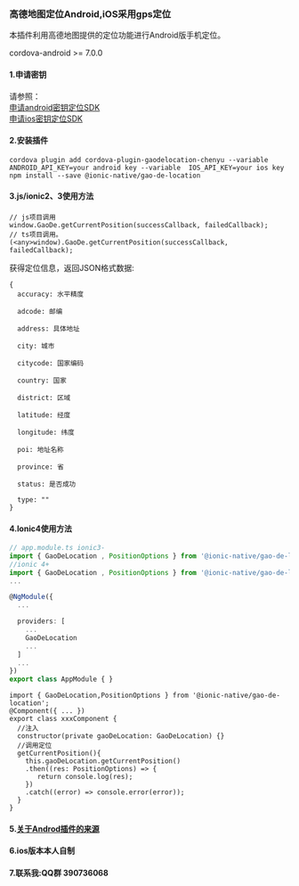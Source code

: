 ### 高德地图定位Android,iOS采用gps定位
本插件利用高德地图提供的定位功能进行Android版手机定位。

cordova-android >= 7.0.0

#### 1.申请密钥
请参照：
<br>
[申请android密钥定位SDK](http://lbs.amap.com/api/android-location-sdk/guide/create-project/get-key/)
<br>
[申请ios密钥定位SDK](https://lbs.amap.com/api/ios-location-sdk/guide/create-project/get-key)
#### 2.安装插件

```
cordova plugin add cordova-plugin-gaodelocation-chenyu --variable  ANDROID_API_KEY=your android key --variable  IOS_API_KEY=your ios key
npm install --save @ionic-native/gao-de-location
```

#### 3.js/ionic2、3使用方法

```
// js项目调用
window.GaoDe.getCurrentPosition(successCallback, failedCallback);
// ts项目调用。
(<any>window).GaoDe.getCurrentPosition(successCallback, failedCallback);
```

获得定位信息，返回JSON格式数据:

```
{
  accuracy: 水平精度

  adcode: 邮编

  address: 具体地址

  city: 城市

  citycode: 国家编码

  country: 国家

  district: 区域

  latitude: 经度

  longitude: 纬度

  poi: 地址名称

  province: 省

  status: 是否成功

  type: ""
}
```

#### 4.Ionic4使用方法
```typescript
// app.module.ts ionic3-
import { GaoDeLocation , PositionOptions } from '@ionic-native/gao-de-location';
//ionic 4+
import { GaoDeLocation , PositionOptions } from '@ionic-native/gao-de-location/ngx';
...

@NgModule({
  ...

  providers: [
    ...
    GaoDeLocation
    ...
  ]
  ...
})
export class AppModule { }
```
```
import { GaoDeLocation,PositionOptions } from '@ionic-native/gao-de-location';
@Component({ ... })
export class xxxComponent {
  //注入
  constructor(private gaoDeLocation: GaoDeLocation) {}
  //调用定位
  getCurrentPosition(){
    this.gaoDeLocation.getCurrentPosition()
    .then((res: PositionOptions) => {
       return console.log(res);
    })
    .catch((error) => console.error(error));
  }
}
```
#### 5.[关于Androd插件的来源](https://blog.csdn.net/u010730897/article/details/54969638)
#### 6.ios版本本人自制
#### 7.联系我:QQ群 390736068
